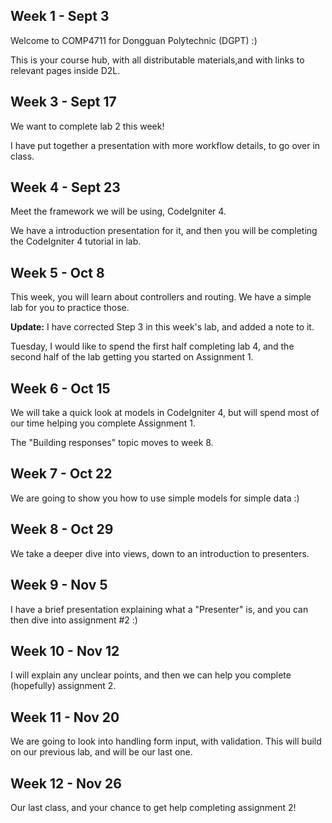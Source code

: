 ## Week 1 - Sept 3

Welcome to COMP4711 for Dongguan Polytechnic (DGPT) :)

This is your course hub, with all distributable materials,and with links
to relevant pages inside D2L.

## Week 3 - Sept 17

We want to complete lab 2 this week!

I have put together a presentation with more workflow details, to go over in class.

## Week 4 - Sept 23

Meet the framework we will be using, CodeIgniter 4.

We have a introduction presentation for it, and then
you will be completing the CodeIgniter 4 tutorial in lab.

## Week 5 - Oct 8

This week, you will learn about controllers and routing.
We have a simple lab for you to practice those.

**Update:** I have corrected Step 3 in this week's lab,
and added a note to it.

Tuesday, I would like to spend the first half completing lab 4,
and the second half of the lab getting you started on
Assignment 1.

## Week 6 - Oct 15

We will take a quick look at models in CodeIgniter 4, but will spend
most of our time helping you complete Assignment 1.

The "Building responses" topic moves to week 8.

## Week 7 - Oct 22

We are going to show you how to use simple models for simple data :)

## Week 8 - Oct 29

We take a deeper dive into views, down to an introduction
to presenters.

## Week 9 - Nov 5

I have a brief presentation explaining what a "Presenter" is,
and you can then dive into assignment #2 :)

## Week 10 - Nov 12

I will explain any unclear points, and then we can help
you complete (hopefully) assignment 2.

## Week 11 - Nov 20

We are going to look into handling form input, with validation.
This will build on our previous lab, and will be our last one.

## Week 12 - Nov 26

Our last class, and your chance to get help completing assignment 2!
